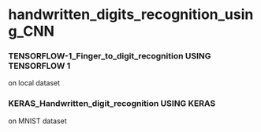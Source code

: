 # handwritten_digits_recognition_using_CNN


### TENSORFLOW-1_Finger_to_digit_recognition USING TENSORFLOW 1
on local dataset




### KERAS_Handwritten_digit_recognition USING KERAS
on MNIST dataset
